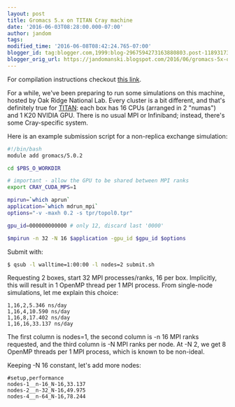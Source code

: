 ```yaml
---
layout: post
title: Gromacs 5.x on TITAN Cray machine
date: '2016-06-03T08:28:00.000-07:00'
author: jandom
tags: 
modified_time: '2016-06-08T08:42:24.765-07:00'
blogger_id: tag:blogger.com,1999:blog-2967594273163880803.post-1189317326607145637
blogger_orig_url: https://jandomanski.blogspot.com/2016/06/gromacs-5x-on-titan-cray-machine.html
---
```


For compilation instructions checkout [this link](https://groups.google.com/d/msg/plumed-users/Tx29XNNRq8o/xeAu7RNaBAAJ).

For a while, we've been preparing to run some simulations on this machine, hosted by Oak Ridge National Lab. Every cluster is a bit different, and that's definitely true for [TITAN](https://en.wikipedia.org/wiki/Titan_(supercomputer)): each box has 16 CPUs (arranged in 2 "numas") and 1 K20 NVIDIA GPU. There is no usual MPI or Infiniband; instead, there's some Cray-specific system.

Here is an example submission script for a non-replica exchange simulation:

```bash
#!/bin/bash
module add gromacs/5.0.2

cd $PBS_O_WORKDIR

# important - allow the GPU to be shared between MPI ranks
export CRAY_CUDA_MPS=1

mpirun=`which aprun`
application=`which mdrun_mpi`
options="-v -maxh 0.2 -s tpr/topol0.tpr"

gpu_id=000000000000 # only 12, discard last '0000'

$mpirun -n 32 -N 16 $application -gpu_id $gpu_id $options
```

Submit with:

```bash
$ qsub -l walltime=1:00:00 -l nodes=2 submit.sh
```

Requesting 2 boxes, start 32 MPI processes/ranks, 16 per box. Implicitly, this will result in 1 OpenMP thread per 1 MPI process. From single-node simulations, let me explain this choice:

```plaintext
1,16,2,5.346 ns/day
1,16,4,10.590 ns/day
1,16,8,17.402 ns/day
1,16,16,33.137 ns/day
```

The first column is nodes=1, the second column is -n 16 MPI ranks requested, and the third column is -N MPI ranks per node. At -N 2, we get 8 OpenMP threads per 1 MPI process, which is known to be non-ideal.


Keeping -N 16 constant, let's add more nodes:


```plaintext
#setup,performance
nodes-1__n-16_N-16,33.137
nodes-2__n-32_N-16,49.975
nodes-4__n-64_N-16,78.244
```